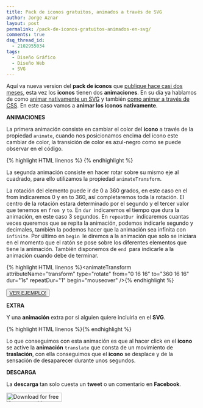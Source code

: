 ```yaml
---
title: Pack de iconos gratuitos, animados a través de SVG
author: Jorge Aznar
layout: post
permalink: /pack-de-iconos-gratuitos-animados-en-svg/
comments: true
dsq_thread_id:
  - 2102955034
tags:
  - Diseño Gráfico
  - Diseño Web
  - SVG
---
```

Aquí va nueva version del **pack de iconos** que <a href="http://jorgeatgu.com/blog/cmyk-free-icons-social-media-vector-svg/" target="_blank">publique hace casi dos meses</a>, esta vez los **iconos** tienen dos **animaciones**. En su día ya hablamos de como <a href="http://jorgeatgu.com/blog/tutorial-animaciones-nativas-en-svg/" target="_blank">animar nativamente un SVG</a> y también <a href="http://jorgeatgu.com/blog/tutorial-animando-un-svg-a-traves-de-css/" target="_blank">como animar a través de CSS</a>. En este caso vamos a **animar los iconos nativamente**.

<!--more-->

**ANIMACIONES**

La primera animación consiste en cambiar el color del **icono** a través de la propiedad `animate`, cuando nos posicionamos encima del icono este cambiar de color, la transición de color es azul-negro como se puede observar en el código.

{% highlight HTML linenos %}<animate attributeName=&quot;fill&quot;
                          dur=&quot;1s&quot;
                          values=&quot;blue;black;&quot;
                          repeatCount=&quot;1&quot;
                          begin=&quot;mouseover&quot; />
{% endhighlight %}

La segunda animación consiste en hacer rotar sobre su mismo eje al cuadrado, para ello utilizamos la propiedad `animateTransform`.

La rotación del elemento puede ir de 0 a 360 grados, en este caso en el from indicaremos 0 y en to 360, así completaremos toda la rotación.
El centro de la rotación estara determinado por el segundo y el tercer valor que tenemos en `from `y `to`.
En `dur `indicaremos el tiempo que dura la animación, en este caso 3 segundos.
En `repeatDur `indicaremos cuantas veces queremos que se repita la animación, podemos indicarle segundo y decimales, también la podemos hacer que la animación sea infinita con `infinite`.
Por último en `begin `le diremos a la animación que solo se iniciara en el momento que el ratón se pose sobre los diferentes elementos que tiene la animación.
También disponemos de `end `para indicarle a la animación cuando debe de terminar.

{% highlight HTML linenos %}<animateTransform attributeName=&quot;transform&quot;
                                  type=&quot;rotate&quot;
                                  from=&quot;0 16 16&quot;
                                  to=&quot;360 16 16&quot;
                                  dur=&quot;1s&quot;
                                  repeatDur=&quot;1&quot;
                                  begin=&quot;mouseover&quot; />{% endhighlight %}

<button class="boton-centrar">
  <a target="_blank" class="btn" href="http://jorgeatgu.com/ejemplos/iconosSVG/animacion.html">VER EJEMPLO!</a>
</button>

**EXTRA**

Y una **animación** extra por si alguien quiere incluirla en el **SVG**.

{% highlight HTML linenos %}<animateTransform attributeType=&quot;xml&quot; attributeName=&quot;transform&quot;
                                                  type=&quot;translate&quot;
                                                  from=&quot;0&quot;
                                                  to=&quot;360&quot;
                                                  begin=&quot;0&quot;
                                                  dur=&quot;5s&quot;
                                                  repeatCount=&quot;1&quot;
                                                  begin=&quot;click&quot; />{% endhighlight %}

Lo que conseguimos con esta animación es que al hacer click en el **icono** se active la **animación** `translate` que consta de un movimiento de **traslación**, con ella conseguimos que el **icono** se desplace y de la sensación de desaparecer durante unos segundos.

**DESCARGA**

La **descarga** tan solo cuesta un **tweet** o un comentario en **Facebook**.

<img src="http://jorgeatgu.com/blog/img/2013/04/download.png" width="145" height="24" border="0" title="Download for free if you pay with a Tweet!" alt="Download for free if you pay with a Tweet!" />